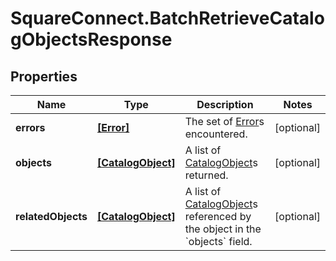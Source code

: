 # SquareConnect.BatchRetrieveCatalogObjectsResponse

## Properties
Name | Type | Description | Notes
------------ | ------------- | ------------- | -------------
**errors** | [**[Error]**](Error.md) | The set of [Error](#type-error)s encountered. | [optional] 
**objects** | [**[CatalogObject]**](CatalogObject.md) | A list of [CatalogObject](#type-catalogobject)s returned. | [optional] 
**relatedObjects** | [**[CatalogObject]**](CatalogObject.md) | A list of [CatalogObject](#type-catalogobject)s referenced by the object in the &#x60;objects&#x60; field. | [optional] 


